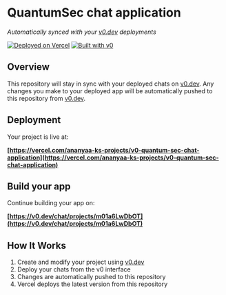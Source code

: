 # QuantumSec chat application

*Automatically synced with your [v0.dev](https://v0.dev) deployments*

[![Deployed on Vercel](https://img.shields.io/badge/Deployed%20on-Vercel-black?style=for-the-badge&logo=vercel)](https://vercel.com/ananyaa-ks-projects/v0-quantum-sec-chat-application)
[![Built with v0](https://img.shields.io/badge/Built%20with-v0.dev-black?style=for-the-badge)](https://v0.dev/chat/projects/m01a6LwDbOT)

## Overview

This repository will stay in sync with your deployed chats on [v0.dev](https://v0.dev).
Any changes you make to your deployed app will be automatically pushed to this repository from [v0.dev](https://v0.dev).

## Deployment

Your project is live at:

**[https://vercel.com/ananyaa-ks-projects/v0-quantum-sec-chat-application](https://vercel.com/ananyaa-ks-projects/v0-quantum-sec-chat-application)**

## Build your app

Continue building your app on:

**[https://v0.dev/chat/projects/m01a6LwDbOT](https://v0.dev/chat/projects/m01a6LwDbOT)**

## How It Works

1. Create and modify your project using [v0.dev](https://v0.dev)
2. Deploy your chats from the v0 interface
3. Changes are automatically pushed to this repository
4. Vercel deploys the latest version from this repository